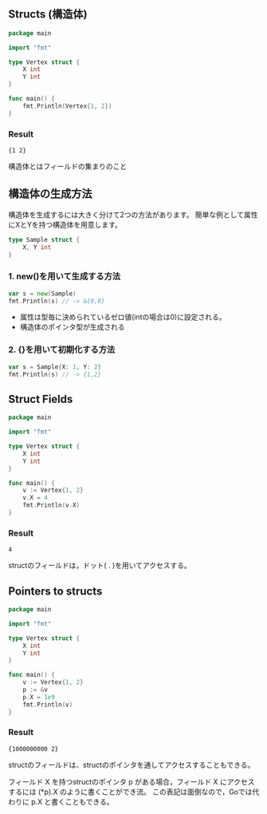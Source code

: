 ## Structs (構造体)

```go
package main

import "fmt"

type Vertex struct {
	X int
	Y int
}

func main() {
	fmt.Println(Vertex{1, 2})
}
```

### Result

```
{1 2}
```

構造体とはフィールドの集まりのこと

## 構造体の生成方法

構造体を生成するには大きく分けて2つの方法があります。
簡単な例として属性にXとYを持つ構造体を用意します。

```go
type Sample struct {
    X, Y int
}
```

### 1. new()を用いて生成する方法

```go
var s = new(Sample)
fmt.Println(s) // -> &{0,0}
```

* 属性は型毎に決められているゼロ値(intの場合は0)に設定される。
* 構造体のポインタ型が生成される

### 2. {}を用いて初期化する方法

```go
var s = Sample{X: 1, Y: 2}
fmt.Println(s) // -> {1,2}
```

## Struct Fields

```go
package main

import "fmt"

type Vertex struct {
	X int
	Y int
}

func main() {
	v := Vertex{1, 2}
	v.X = 4
	fmt.Println(v.X)
}
```

### Result

```
4
```

structのフィールドは，ドット( . )を用いてアクセスする。

## Pointers to structs

```go
package main

import "fmt"

type Vertex struct {
	X int
	Y int
}

func main() {
	v := Vertex{1, 2}
	p := &v
	p.X = 1e9
	fmt.Println(v)
}
```

### Result
```
{1000000000 2}
```

structのフィールドは、structのポインタを通してアクセスすることもできる。

フィールド X を持つstructのポインタ p がある場合，フィールド X にアクセスするには (*p).X のように書くことができ流。
この表記は面倒なので，Goでは代わりに p.X と書くこともできる。
